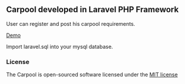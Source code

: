 ## Carpool developed in Laravel PHP Framework

User can register and post his carpool requirements.


[Demo](http://www.sameroute.com)


Import laravel.sql into your mysql database.

### License

The Carpool is open-sourced software licensed under the [MIT license](http://opensource.org/licenses/MIT)
